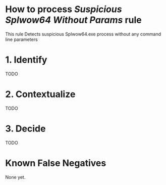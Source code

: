 # How to process *Suspicious Splwow64 Without Params* rule
This rule Detects suspicious Splwow64.exe process without any command line parameters

# 1. Identify
TODO

# 2. Contextualize
TODO

# 3. Decide
TODO

# Known False Negatives
None yet.
